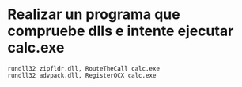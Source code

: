 # Realizar un programa que compruebe dlls e intente ejecutar calc.exe
```MS-DOS
rundll32 zipfldr.dll, RouteTheCall calc.exe
rundll32 advpack.dll, RegisterOCX calc.exe
```
